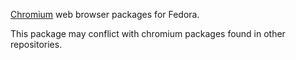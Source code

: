 [Chromium](https://www.chromium.org) web browser packages for Fedora.

This package may conflict with chromium packages found in other repositories.
